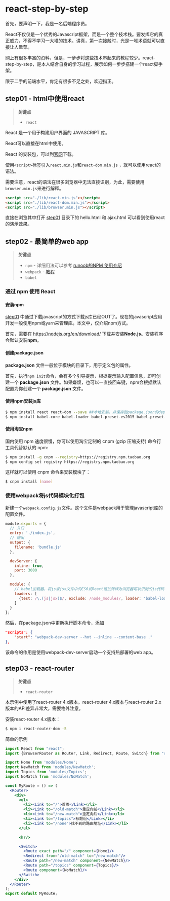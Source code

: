 # react-step-by-step

首先，要声明一下，我是一名后端程序员。

React不仅仅是一个优秀的Javascript框架，而是一个整个技术栈。要发挥它的真正威力，不得不学习一大堆的技术。讲真，第一次接触时，光是一堆术语就可以直接让人晕菜。

网上有很多丰富的资料，但是，一步步将这些技术串起来的教程较少。react-step-by-step，是本人结合自身的学习过程，展示如何一步步搭建一个react脚手架。

限于二手的前端水平，肯定有很多不足之处，欢迎指正。

## step01 - html中使用react

> **关键点**
>
> - `react`

React 是一个用于构建用户界面的 JAVASCRIPT 库。

React可以直接在html中使用。

React 的安装包，可以到[官网](https://github.com/facebook/react/releases)下载。

使用`<script>`标签引入`react.min.js`和`react-dom.min.js` ，就可以使用react的语法。

需要注意，react的语法在很多浏览器中无法直接识别，为此，需要使用`browser.min.js`来进行解释。

```html
<script src="./lib/react.min.js"></script>
<script src="./lib/react-dom.min.js"></script>
<script src="./lib/browser.min.js"></script>
```

直接在浏览其中打开 [step01](https://github.com/atlantis1024/react-step-by-step/blob/master/step01) 目录下的 hello.html 和 ajax.html 可以看到使用react的演示效果。

## step02 - 最简单的web app

> **关键点**
>
> - `npm` - 详细用法可以参考 [runoob的NPM 使用介绍](http://www.runoob.com/nodejs/nodejs-npm.html)
> - `webpack` - [教程](https://github.com/atlantis1024/webpack-notes)
> - `babel`

### 通过 npm 使用 React

#### 安装npm

 [step01](https://github.com/atlantis1024/react-step-by-step/blob/master/step01) 中通过下载javascript的方式下载js库已经OUT了。现在的javascript应用开发一般使用npm或yarn来管理库。本文中，仅介绍npm方式。

首先，需要在 https://nodejs.org/en/download/ 下载并安装**Node.js**。安装程序会默认安装**npm**。

#### 创建package.json

**package.json** 文件一般位于模块的目录下，用于定义包的属性。

首先，执行`npm init`命令，会有多个引导提示，根据提示输入配置信息，即可创建一个 **package.json** 文件。如果嫌烦，也可以一直按回车键，npm会根据默认配置为你创建一个 **package.json** 文件。

#### 使用npm安装js库

```sh
$ npm install react react-dom --save ##本地安装，并保存到package.json的dependencies中
$ npm install babel-core babel-loader babel-preset-es2015 babel-preset-react http-server webpack webpack-dev-server --save-dev  ##本地安装，并保存到package.json的devDependencies中
```

#### 使用淘宝npm

国内使用 npm 速度很慢，你可以使用淘宝定制的 cnpm (gzip 压缩支持) 命令行工具代替默认的 npm:

```sh
$ npm install -g cnpm --registry=https://registry.npm.taobao.org
$ npm config set registry https://registry.npm.taobao.org
```

这样就可以使用 cnpm 命令来安装模块了：

```sh
$ cnpm install [name]
```

### 使用webpack将js代码模块化打包

新建一个`webpack.config.js`文件。这个文件是webpack用于管理javascript库的配置文件。

```javascript
module.exports = {
  // 入口
  entry: './index.js',
  // 输出
  output: {
    filename: 'bundle.js'
  },

  devServer: {
    inline: true,
    port: 3000
  },

  module: {
    // babel加载器，将js或jsx文件中的ES6或React语法转译为浏览器可以识别的js代码
    loaders: [
      {test: /\.(js|jsx)$/, exclude: /node_modules/, loader: 'babel-loader?presets[]=es2015&presets[]=react'}
    ]
  }
};
```
然后，在package.json中更新执行脚本命令，添加

```json
"scripts": {
    "start": "webpack-dev-server --hot --inline --content-base ."
},
```

该命令的作用是使用webpack-dev-server启动一个支持热部署的web app。

## step03 - react-router

> **关键点**
>
> - `react-router`
>

本示例中使用了react-router 4.x版本。react-router 4.x版本与react-router 2.x版本的API差异非常大，需要格外注意。

安装react-router 4.x版本：

```sh
$ npm i react-router-dom -S
```

简单的示例

```jsx
import React from "react";
import {BrowserRouter as Router, Link, Redirect, Route, Switch} from "react-router-dom";

import Home from 'modules/Home';
import NewMatch from 'modules/NewMatch';
import Topics from 'modules/Topics';
import NoMatch from 'modules/NoMatch';

const MyRoute = () => (
  <Router>
    <div>
      <ul>
        <li><Link to="/">首页</Link></li>
        <li><Link to="/old-match">重定向前</Link></li>
        <li><Link to="/new-match">重定向后</Link></li>
        <li><Link to="/topics">标题组</Link></li>
        <li><Link to="/none">找不到的路由地址</Link></li>
      </ul>

      <hr/>

      <Switch>
        <Route exact path="/" component={Home}/>
        <Redirect from="/old-match" to="/new-match"/>
        <Route path="/new-match" component={NewMatch}/>
        <Route path="/topics" component={Topics}/>
        <Route component={NoMatch}/>
      </Switch>
    </div>
  </Router>
);
export default MyRoute;
```